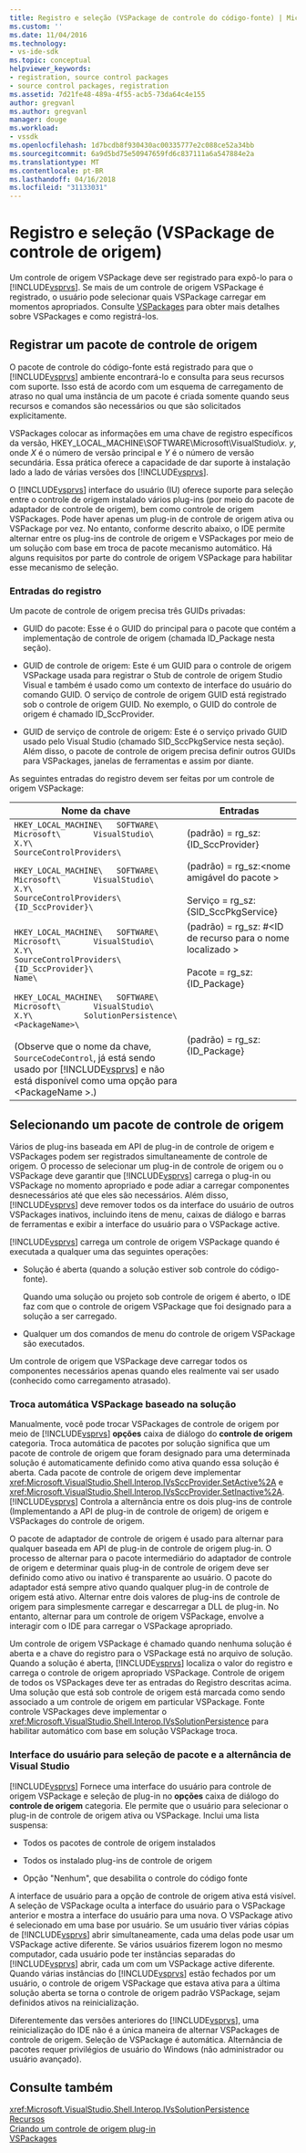 ```yaml
---
title: Registro e seleção (VSPackage de controle do código-fonte) | Microsoft Docs
ms.custom: ''
ms.date: 11/04/2016
ms.technology:
- vs-ide-sdk
ms.topic: conceptual
helpviewer_keywords:
- registration, source control packages
- source control packages, registration
ms.assetid: 7d21fe48-489a-4f55-acb5-73da64c4e155
author: gregvanl
ms.author: gregvanl
manager: douge
ms.workload:
- vssdk
ms.openlocfilehash: 1d7bcdb8f930430ac00335777e2c088ce52a34bb
ms.sourcegitcommit: 6a9d5bd75e50947659fd6c837111a6a547884e2a
ms.translationtype: MT
ms.contentlocale: pt-BR
ms.lasthandoff: 04/16/2018
ms.locfileid: "31133031"
---
```

# <a name="registration-and-selection-source-control-vspackage"></a>Registro e seleção (VSPackage de controle de origem)
Um controle de origem VSPackage deve ser registrado para expô-lo para o [!INCLUDE[vsprvs](../../code-quality/includes/vsprvs_md.md)]. Se mais de um controle de origem VSPackage é registrado, o usuário pode selecionar quais VSPackage carregar em momentos apropriados. Consulte [VSPackages](../../extensibility/internals/vspackages.md) para obter mais detalhes sobre VSPackages e como registrá-los.  
  
## <a name="registering-a-source-control-package"></a>Registrar um pacote de controle de origem  
 O pacote de controle do código-fonte está registrado para que o [!INCLUDE[vsprvs](../../code-quality/includes/vsprvs_md.md)] ambiente encontrará-lo e consulta para seus recursos com suporte. Isso está de acordo com um esquema de carregamento de atraso no qual uma instância de um pacote é criada somente quando seus recursos e comandos são necessários ou que são solicitados explicitamente.  
  
 VSPackages colocar as informações em uma chave de registro específicos da versão, HKEY_LOCAL_MACHINE\SOFTWARE\Microsoft\VisualStudio\\*x. y*, onde *X* é o número de versão principal e *Y* é o número de versão secundária. Essa prática oferece a capacidade de dar suporte à instalação lado a lado de várias versões dos [!INCLUDE[vsprvs](../../code-quality/includes/vsprvs_md.md)].  
  
 O [!INCLUDE[vsprvs](../../code-quality/includes/vsprvs_md.md)] interface do usuário (IU) oferece suporte para seleção entre o controle de origem instalado vários plug-ins (por meio do pacote de adaptador de controle de origem), bem como controle de origem VSPackages. Pode haver apenas um plug-in de controle de origem ativa ou VSPackage por vez. No entanto, conforme descrito abaixo, o IDE permite alternar entre os plug-ins de controle de origem e VSPackages por meio de um solução com base em troca de pacote mecanismo automático. Há alguns requisitos por parte do controle de origem VSPackage para habilitar esse mecanismo de seleção.  
  
### <a name="registry-entries"></a>Entradas do registro  
 Um pacote de controle de origem precisa três GUIDs privadas:  
  
-   GUID do pacote: Esse é o GUID do principal para o pacote que contém a implementação de controle de origem (chamada ID_Package nesta seção).  
  
-   GUID de controle de origem: Este é um GUID para o controle de origem VSPackage usada para registrar o Stub de controle de origem Studio Visual e também é usado como um contexto de interface do usuário do comando GUID. O serviço de controle de origem GUID está registrado sob o controle de origem GUID. No exemplo, o GUID do controle de origem é chamado ID_SccProvider.  
  
-   GUID de serviço de controle de origem: Este é o serviço privado GUID usado pelo Visual Studio (chamado SID_SccPkgService nesta seção). Além disso, o pacote de controle de origem precisa definir outros GUIDs para VSPackages, janelas de ferramentas e assim por diante.  
  
 As seguintes entradas do registro devem ser feitas por um controle de origem VSPackage:  
  
|Nome da chave|Entradas|  
|--------------|-------------|  
|`HKEY_LOCAL_MACHINE\   SOFTWARE\     Microsoft\       VisualStudio\         X.Y\           SourceControlProviders\`|(padrão) = rg_sz: {ID_SccProvider}|  
|`HKEY_LOCAL_MACHINE\   SOFTWARE\     Microsoft\       VisualStudio\         X.Y\           SourceControlProviders\             {ID_SccProvider}\`|(padrão) = rg_sz:\<nome amigável do pacote ><br /><br /> Serviço = rg_sz: {SID_SccPkgService}|  
|`HKEY_LOCAL_MACHINE\   SOFTWARE\     Microsoft\       VisualStudio\         X.Y\           SourceControlProviders\             {ID_SccProvider}\               Name\`|(padrão) = rg_sz: #\<ID de recurso para o nome localizado ><br /><br /> Pacote = rg_sz: {ID_Package}|  
|`HKEY_LOCAL_MACHINE\   SOFTWARE\     Microsoft\       VisualStudio\         X.Y\           SolutionPersistence\             <PackageName>\`<br /><br /> (Observe que o nome da chave, `SourceCodeControl`, já está sendo usado por [!INCLUDE[vsprvs](../../code-quality/includes/vsprvs_md.md)] e não está disponível como uma opção para \<PackageName >.)|(padrão) = rg_sz: {ID_Package}|  
  
## <a name="selecting-a-source-control-package"></a>Selecionando um pacote de controle de origem  
 Vários de plug-ins baseada em API de plug-in de controle de origem e VSPackages podem ser registrados simultaneamente de controle de origem. O processo de selecionar um plug-in de controle de origem ou o VSPackage deve garantir que [!INCLUDE[vsprvs](../../code-quality/includes/vsprvs_md.md)] carrega o plug-in ou VSPackage no momento apropriado e pode adiar a carregar componentes desnecessários até que eles são necessários. Além disso, [!INCLUDE[vsprvs](../../code-quality/includes/vsprvs_md.md)] deve remover todos os da interface do usuário de outros VSPackages inativos, incluindo itens de menu, caixas de diálogo e barras de ferramentas e exibir a interface do usuário para o VSPackage active.  
  
 [!INCLUDE[vsprvs](../../code-quality/includes/vsprvs_md.md)] carrega um controle de origem VSPackage quando é executada a qualquer uma das seguintes operações:  
  
-   Solução é aberta (quando a solução estiver sob controle do código-fonte).  
  
     Quando uma solução ou projeto sob controle de origem é aberto, o IDE faz com que o controle de origem VSPackage que foi designado para a solução a ser carregado.  
  
-   Qualquer um dos comandos de menu do controle de origem VSPackage são executados.  
  
 Um controle de origem que VSPackage deve carregar todos os componentes necessários apenas quando eles realmente vai ser usado (conhecido como carregamento atrasado).  
  
### <a name="automatic-solution-based-vspackage-swapping"></a>Troca automática VSPackage baseado na solução  
 Manualmente, você pode trocar VSPackages de controle de origem por meio de [!INCLUDE[vsprvs](../../code-quality/includes/vsprvs_md.md)] **opções** caixa de diálogo do **controle de origem** categoria. Troca automática de pacotes por solução significa que um pacote de controle de origem que foram designado para uma determinada solução é automaticamente definido como ativa quando essa solução é aberta. Cada pacote de controle de origem deve implementar <xref:Microsoft.VisualStudio.Shell.Interop.IVsSccProvider.SetActive%2A> e <xref:Microsoft.VisualStudio.Shell.Interop.IVsSccProvider.SetInactive%2A>. [!INCLUDE[vsprvs](../../code-quality/includes/vsprvs_md.md)] Controla a alternância entre os dois plug-ins de controle (Implementando a API de plug-in de controle de origem) de origem e VSPackages do controle de origem.  
  
 O pacote de adaptador de controle de origem é usado para alternar para qualquer baseada em API de plug-in de controle de origem plug-in. O processo de alternar para o pacote intermediário do adaptador de controle de origem e determinar quais plug-in de controle de origem deve ser definido como ativo ou inativo é transparente ao usuário. O pacote do adaptador está sempre ativo quando qualquer plug-in de controle de origem está ativo. Alternar entre dois valores de plug-ins de controle de origem para simplesmente carregar e descarregar a DLL de plug-in. No entanto, alternar para um controle de origem VSPackage, envolve a interagir com o IDE para carregar o VSPackage apropriado.  
  
 Um controle de origem VSPackage é chamado quando nenhuma solução é aberta e a chave do registro para o VSPackage está no arquivo de solução. Quando a solução é aberta, [!INCLUDE[vsprvs](../../code-quality/includes/vsprvs_md.md)] localiza o valor do registro e carrega o controle de origem apropriado VSPackage. Controle de origem de todos os VSPackages deve ter as entradas do Registro descritas acima. Uma solução que está sob controle de origem está marcada como sendo associado a um controle de origem em particular VSPackage. Fonte controle VSPackages deve implementar o <xref:Microsoft.VisualStudio.Shell.Interop.IVsSolutionPersistence> para habilitar automático com base em solução VSPackage troca.  
  
### <a name="visual-studio-ui-for-package-selection-and-switching"></a>Interface do usuário para seleção de pacote e a alternância de Visual Studio  
 [!INCLUDE[vsprvs](../../code-quality/includes/vsprvs_md.md)] Fornece uma interface do usuário para controle de origem VSPackage e seleção de plug-in no **opções** caixa de diálogo do **controle de origem** categoria. Ele permite que o usuário para selecionar o plug-in de controle de origem ativa ou VSPackage. Inclui uma lista suspensa:  
  
-   Todos os pacotes de controle de origem instalados  
  
-   Todos os instalado plug-ins de controle de origem  
  
-   Opção "Nenhum", que desabilita o controle do código fonte  
  
 A interface de usuário para a opção de controle de origem ativa está visível. A seleção de VSPackage oculta a interface do usuário para o VSPackage anterior e mostra a interface do usuário para uma nova. O VSPackage ativo é selecionado em uma base por usuário. Se um usuário tiver várias cópias de [!INCLUDE[vsprvs](../../code-quality/includes/vsprvs_md.md)] abrir simultaneamente, cada uma delas pode usar um VSPackage active diferente. Se vários usuários fizerem logon no mesmo computador, cada usuário pode ter instâncias separadas do [!INCLUDE[vsprvs](../../code-quality/includes/vsprvs_md.md)] abrir, cada um com um VSPackage active diferente. Quando várias instâncias do [!INCLUDE[vsprvs](../../code-quality/includes/vsprvs_md.md)] estão fechados por um usuário, o controle de origem VSPackage que estava ativa para a última solução aberta se torna o controle de origem padrão VSPackage, sejam definidos ativos na reinicialização.  
  
 Diferentemente das versões anteriores do [!INCLUDE[vsprvs](../../code-quality/includes/vsprvs_md.md)], uma reinicialização do IDE não é a única maneira de alternar VSPackages de controle de origem. Seleção de VSPackage é automática. Alternância de pacotes requer privilégios de usuário do Windows (não administrador ou usuário avançado).  
  
## <a name="see-also"></a>Consulte também  
 <xref:Microsoft.VisualStudio.Shell.Interop.IVsSolutionPersistence>   
 [Recursos](../../extensibility/internals/source-control-vspackage-features.md)   
 [Criando um controle de origem plug-in](../../extensibility/internals/creating-a-source-control-plug-in.md)   
 [VSPackages](../../extensibility/internals/vspackages.md)